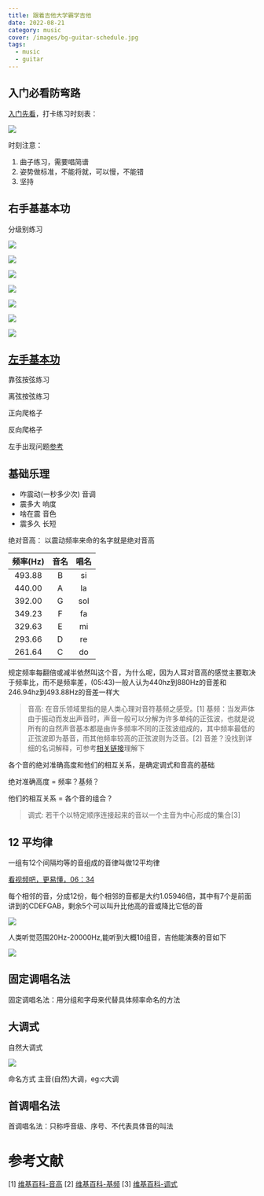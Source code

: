 ```yaml
---
title: 跟着吉他大学霸学吉他
date: 2022-08-21
category: music
cover: /images/bg-guitar-schedule.jpg
tags:
  - music
  - guitar
---
```


<!-- more -->

## 入门必看防弯路

[入门先看](https://www.bilibili.com/video/BV1rS4y1J7TS)，打卡练习时刻表：

![](./image-daxueba/schedule.jpg)

时刻注意：

1. 曲子练习，需要唱简谱
2. 姿势做标准，不能将就，可以慢，不能错
3. 坚持



## 右手基基本功

分级别练习


![](./image-daxueba/right-hand-34-1.jpg)

![](./image-daxueba/right-hand-34-2.jpg)

![](./image-daxueba/right-hand-34-3.jpg)

![](./image-daxueba/right-hand-34-4.jpg)

![](./image-daxueba/right-hand-34-5.jpg)

![](./image-daxueba/right-hand-34-6.jpg)

![](./image-daxueba/right-hand-34-7.jpg)

## [左手基本功](https://www.bilibili.com/video/BV15b4y177PN/?spm_id_from=333.788&vd_source=554c813e9abf3a2eb6e0cf650060074e)


靠弦按弦练习

离弦按弦练习

正向爬格子

反向爬格子

左手出现问题[参考](https://www.bilibili.com/video/BV13Z4y1i7e1?spm_id_from=333.999.0.0&vd_source=554c813e9abf3a2eb6e0cf650060074e)

## 基础乐理

- 咋震动(一秒多少次) 音调
- 震多大 响度
- 啥在震 音色
- 震多久 长短


绝对音高： 以震动频率来命的名字就是绝对音高

| 频率(Hz) | 音名  | 唱名  |
| :------: | :---: | :---: |
|  493.88  |   B   |  si   |
|  440.00  |   A   |  la   |
|  392.00  |   G   |  sol  |
|  349.23  |   F   |  fa   |
|  329.63  |   E   |  mi   |
|  293.66  |   D   |  re   |
|  261.64  |   C   |  do   |

规定频率每翻倍或减半依然叫这个音，为什么呢，因为人耳对音高的感觉主要取决于频率比，而不是频率差，(05:43)一般人认为440hz到880Hz的音差和246.94hz到493.88Hz的音差一样大


> 音高: 在音乐领域里指的是人类心理对音符基频之感受。[1]
> 基频：当发声体由于振动而发出声音时，声音一般可以分解为许多单纯的正弦波，也就是说所有的自然声音基本都是由许多频率不同的正弦波组成的，其中频率最低的正弦波即为基音，而其他频率较高的正弦波则为泛音。[2]
> 音差？没找到详细的名词解释，可参考[相关链接](https://www.zhihu.com/question/307553920)理解下

各个音的绝对准确高度和他们的相互关系，是确定调式和音高的基础

绝对准确高度 = 频率？基频？

他们的相互关系 = 各个音的组合？

> 调式: 若干个以特定顺序连接起来的音以一个主音为中心形成的集合[3]
## 12 平均律

一组有12个间隔均等的音组成的音律叫做12平均律

[看视频吧，更易懂，06：34](https://www.bilibili.com/video/BV1QU4y1R7hg)

每个相邻的音，分成12份，每个相邻的音都是大约1.05946倍，其中有7个是前面讲到的CDEFGAB，剩余5个可以叫升比他高的音或降比它低的音

![](./image-daxueba/pin-jun-lv12.png)

人类听觉范围20Hz-20000Hz,能听到大概10组音，吉他能演奏的音如下

![](./image-daxueba/sound_group.png)

## 固定调唱名法

固定调唱名法：用分组和字母来代替具体频率命名的方法

## 大调式

自然大调式

![](./image-daxueba/zi-ran-da-diao.png)

命名方式 主音(自然)大调，eg:c大调 

## 首调唱名法

首调唱名法：只称呼音级、序号、不代表具体音的叫法 

# 参考文献

[1] [维基百科-音高](https://zh.m.wikipedia.org/zh-cn/%E9%9F%B3%E9%AB%98)
[2] [维基百科-基频](https://zh.m.wikipedia.org/zh-cn/%E5%9F%BA%E6%9C%AC%E9%A0%BB%E7%8E%87)
[3] [维基百科-调式](https://zh.wikipedia.org/wiki/%E8%B0%83%E5%BC%8F)
